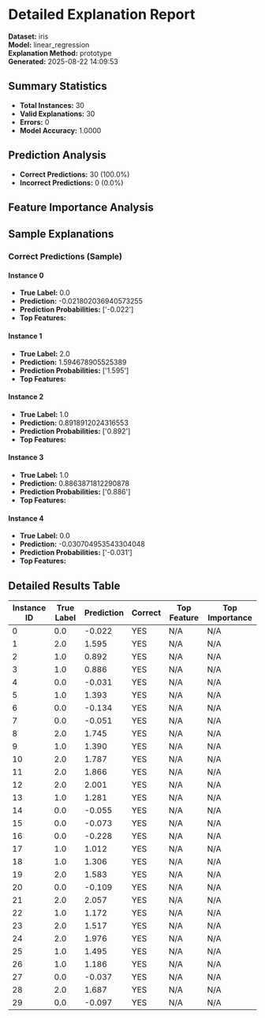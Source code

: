 # Detailed Explanation Report

**Dataset:** iris  
**Model:** linear_regression  
**Explanation Method:** prototype  
**Generated:** 2025-08-22 14:09:53  

## Summary Statistics

- **Total Instances:** 30
- **Valid Explanations:** 30
- **Errors:** 0
- **Model Accuracy:** 1.0000

## Prediction Analysis

- **Correct Predictions:** 30 (100.0%)
- **Incorrect Predictions:** 0 (0.0%)

## Feature Importance Analysis

## Sample Explanations

### Correct Predictions (Sample)

#### Instance 0

- **True Label:** 0.0
- **Prediction:** -0.021802036940573255
- **Prediction Probabilities:** ['-0.022']
- **Top Features:**

#### Instance 1

- **True Label:** 2.0
- **Prediction:** 1.594678905525389
- **Prediction Probabilities:** ['1.595']
- **Top Features:**

#### Instance 2

- **True Label:** 1.0
- **Prediction:** 0.8918912024316553
- **Prediction Probabilities:** ['0.892']
- **Top Features:**

#### Instance 3

- **True Label:** 1.0
- **Prediction:** 0.8863871812290878
- **Prediction Probabilities:** ['0.886']
- **Top Features:**

#### Instance 4

- **True Label:** 0.0
- **Prediction:** -0.030704953543304048
- **Prediction Probabilities:** ['-0.031']
- **Top Features:**

## Detailed Results Table

| Instance ID | True Label | Prediction | Correct | Top Feature | Top Importance |
|-------------|------------|------------|---------|-------------|----------------|
| 0 | 0.0 | -0.022 | YES | N/A | N/A |
| 1 | 2.0 | 1.595 | YES | N/A | N/A |
| 2 | 1.0 | 0.892 | YES | N/A | N/A |
| 3 | 1.0 | 0.886 | YES | N/A | N/A |
| 4 | 0.0 | -0.031 | YES | N/A | N/A |
| 5 | 1.0 | 1.393 | YES | N/A | N/A |
| 6 | 0.0 | -0.134 | YES | N/A | N/A |
| 7 | 0.0 | -0.051 | YES | N/A | N/A |
| 8 | 2.0 | 1.745 | YES | N/A | N/A |
| 9 | 1.0 | 1.390 | YES | N/A | N/A |
| 10 | 2.0 | 1.787 | YES | N/A | N/A |
| 11 | 2.0 | 1.866 | YES | N/A | N/A |
| 12 | 2.0 | 2.001 | YES | N/A | N/A |
| 13 | 1.0 | 1.281 | YES | N/A | N/A |
| 14 | 0.0 | -0.055 | YES | N/A | N/A |
| 15 | 0.0 | -0.073 | YES | N/A | N/A |
| 16 | 0.0 | -0.228 | YES | N/A | N/A |
| 17 | 1.0 | 1.012 | YES | N/A | N/A |
| 18 | 1.0 | 1.306 | YES | N/A | N/A |
| 19 | 2.0 | 1.583 | YES | N/A | N/A |
| 20 | 0.0 | -0.109 | YES | N/A | N/A |
| 21 | 2.0 | 2.057 | YES | N/A | N/A |
| 22 | 1.0 | 1.172 | YES | N/A | N/A |
| 23 | 2.0 | 1.517 | YES | N/A | N/A |
| 24 | 2.0 | 1.976 | YES | N/A | N/A |
| 25 | 1.0 | 1.495 | YES | N/A | N/A |
| 26 | 1.0 | 1.186 | YES | N/A | N/A |
| 27 | 0.0 | -0.037 | YES | N/A | N/A |
| 28 | 2.0 | 1.687 | YES | N/A | N/A |
| 29 | 0.0 | -0.097 | YES | N/A | N/A |
